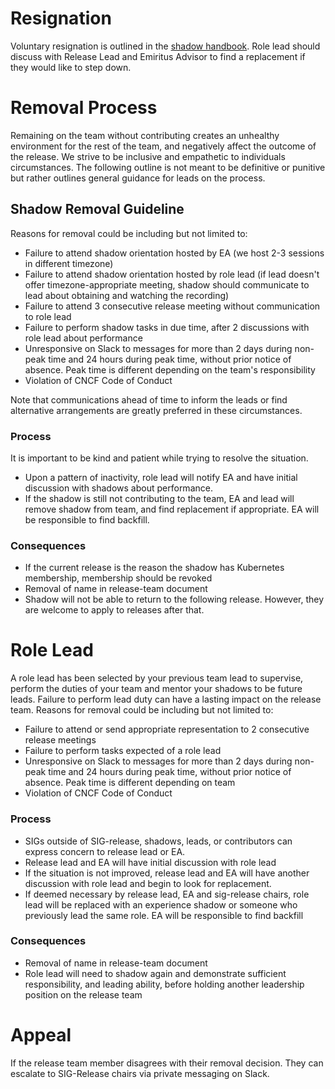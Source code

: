 # Resignation
Voluntary resignation is outlined in the [shadow handbook](https://github.com/leonardpahlke/sig-release/blob/master/release-team/shadows.md). Role lead should discuss with Release Lead and Emiritus Advisor to find a replacement if they would like to step down.

# Removal Process
Remaining on the team without contributing creates an unhealthy environment for the rest of the team, and negatively affect the outcome of the release. We strive to be inclusive and empathetic to individuals circumstances. 
The following outline is not meant to be definitive or punitive but rather outlines general guidance for leads on the process.  
## Shadow Removal Guideline

Reasons for removal could be including but not limited to:
- Failure to attend shadow orientation hosted by EA (we host 2-3 sessions in different timezone)
- Failure to attend shadow orientation hosted by role lead (if lead doesn't offer timezone-appropriate meeting, shadow should communicate to lead about obtaining and watching the recording)
- Failure to attend 3 consecutive release meeting without communication to role lead
- Failure to perform shadow tasks in due time, after 2 discussions with role lead about performance
- Unresponsive on Slack to messages for more than 2 days during non-peak time and 24 hours during peak time, without prior notice of absence. Peak time is different depending on the team's responsibility
- Violation of CNCF Code of Conduct

Note that communications ahead of time to inform the leads or find alternative arrangements are greatly preferred in these circumstances.
### Process
It is important to be kind and patient while trying to resolve the situation.
- Upon a pattern of inactivity, role lead will notify EA and have initial discussion with shadows about performance.
- If the shadow is still not contributing to the team, EA and lead will remove shadow from team, and find replacement if appropriate. EA will be responsible to find backfill.

### Consequences
- If the current release is the reason the shadow has Kubernetes membership, membership should be revoked
- Removal of name in release-team document
- Shadow will not be able to return to the following release. However, they are welcome to apply to releases after that.

# Role Lead
A role lead has been selected by your previous team lead to supervise, perform the duties of your team 
and mentor your shadows to be future leads. Failure to perform lead duty can have a lasting impact on the release team.
Reasons for removal could be including but not limited to:
- Failure to attend or send appropriate representation to 2 consecutive release meetings
- Failure to perform tasks expected of a role lead
- Unresponsive on Slack to messages for more than 2 days during non-peak time and 24 hours during peak time, without prior notice of absence. Peak time is different depending on team
- Violation of CNCF Code of Conduct

### Process
- SIGs outside of SIG-release, shadows, leads, or contributors can express concern to release lead or EA.
- Release lead and EA will have initial discussion with role lead
- If the situation is not improved, release lead and EA will have another discussion with role lead and begin to look for replacement.
- If deemed necessary by release lead, EA and sig-release chairs, role lead will be replaced with an experience shadow or someone who previously lead the same role. EA will be responsible to find backfill
  
### Consequences
- Removal of name in release-team document
- Role lead will need to shadow again and demonstrate sufficient responsibility, and leading ability, before holding another leadership position on the release team

# Appeal
If the release team member disagrees with their removal decision. They can escalate to SIG-Release chairs via private messaging on Slack.
